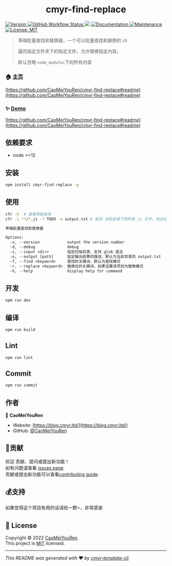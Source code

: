 <h1 align="center">cmyr-find-replace </h1>
<p>
  <a href="https://www.npmjs.com/package/cmyr-find-replace" target="_blank">
    <img alt="Version" src="https://img.shields.io/npm/v/cmyr-find-replace.svg">
  </a>
  <a href="https://github.com/CaoMeiYouRen/cmyr-find-replace/actions?query=workflow%3ARelease" target="_blank">
    <img alt="GitHub Workflow Status" src="https://img.shields.io/github/workflow/status/CaoMeiYouRen/cmyr-find-replace/Release">
  </a>
  <img src="https://img.shields.io/badge/node-%3E%3D12-blue.svg" />
  <a href="https://github.com/CaoMeiYouRen/cmyr-find-replace#readme" target="_blank">
    <img alt="Documentation" src="https://img.shields.io/badge/documentation-yes-brightgreen.svg" />
  </a>
  <a href="https://github.com/CaoMeiYouRen/cmyr-find-replace/graphs/commit-activity" target="_blank">
    <img alt="Maintenance" src="https://img.shields.io/badge/Maintained%3F-yes-green.svg" />
  </a>
  <a href="https://github.com/CaoMeiYouRen/cmyr-find-replace/blob/master/LICENSE" target="_blank">
    <img alt="License: MIT" src="https://img.shields.io/badge/License-MIT-yellow.svg" />
  </a>
</p>


> 草梅批量查找和替换器，一个可以批量查找和替换的 cli 
>
> 遍历指定文件夹下的指定文件，允许替换指定内容。
>
> 默认忽略 `node_modules`下的所有内容

### 🏠 [主页](https://github.com/CaoMeiYouRen/cmyr-find-replace#readme)

[https://github.com/CaoMeiYouRen/cmyr-find-replace#readme](https://github.com/CaoMeiYouRen/cmyr-find-replace#readme)


### ✨ [Demo](https://github.com/CaoMeiYouRen/cmyr-find-replace#readme)

[https://github.com/CaoMeiYouRen/cmyr-find-replace#readme](https://github.com/CaoMeiYouRen/cmyr-find-replace#readme)


## 依赖要求


- node >=12

## 安装

```sh
npm install cmyr-find-replace -g
```

## 使用

```sh
cfr -h  # 查看帮助信息
cfr -i **/*.js -f TODO -o output.txt # 查找 当前目录下的所有 js 文件，找出包含 TODO 关键的文件，并将文件路径输出到 output.txt
```

```txt
草梅批量查找和替换器

Options:
  -v, --version            output the version number
  -d, --debug              debug
  -i, --input <dir>        指定扫描目录，支持 glob 语法
  -o, --output [path]      指定输出结果的路径，默认为当前目录的 output.txt
  -f, --find <keyword>     查找的关键词，默认为查找模式
  -r, --replace <keyword>  替换后的关键词，如果设置该项则为替换模式
  -h, --help               display help for command
```

## 开发

```sh
npm run dev
```

## 编译

```sh
npm run build
```

## Lint

```sh
npm run lint
```

## Commit

```sh
npm run commit
```


## 作者


👤 **CaoMeiYouRen**

* Website: [https://blog.cmyr.ltd/](https://blog.cmyr.ltd/)
* GitHub: [@CaoMeiYouRen](https://github.com/CaoMeiYouRen)


## 🤝贡献

欢迎 贡献、提问或提出新功能！<br />如有问题请查看 [issues page](https://github.com/CaoMeiYouRen/cmyr-find-replace/issues). <br/>贡献或提出新功能可以查看[contributing guide](https://github.com/CaoMeiYouRen/cmyr-find-replace/blob/master/CONTRIBUTING.md).

## 💰支持

如果觉得这个项目有用的话请给一颗⭐️，非常感谢

## 📝 License

Copyright © 2022 [CaoMeiYouRen](https://github.com/CaoMeiYouRen).<br />
This project is [MIT](https://github.com/CaoMeiYouRen/cmyr-find-replace/blob/master/LICENSE) licensed.

***
_This README was generated with ❤️ by [cmyr-template-cli](https://github.com/CaoMeiYouRen/cmyr-template-cli)_
